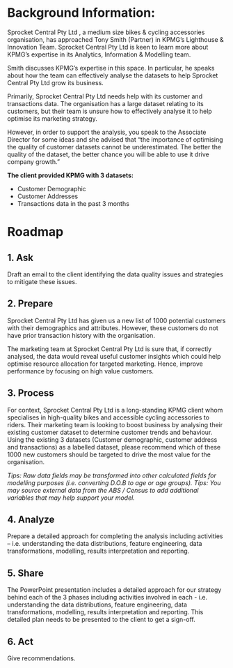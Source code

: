  # Background Information:

 Sprocket Central Pty Ltd , a medium size bikes & cycling accessories organisation, has approached Tony Smith (Partner) in KPMG’s Lighthouse & Innovation Team. Sprocket Central Pty Ltd  is keen to learn more about KPMG’s expertise in its Analytics, Information & Modelling team. 

Smith discusses KPMG’s expertise in this space. In particular, he speaks about how the team can effectively analyse the datasets to help Sprocket Central Pty Ltd grow its business.

Primarily, Sprocket Central Pty Ltd needs help with its customer and transactions data. The organisation has a large dataset relating to its customers, but their team is unsure how to effectively analyse it to help optimise its marketing strategy.

However, in order to support the analysis, you speak to the Associate Director for some ideas and she advised that “the importance of optimising the quality of customer datasets cannot be underestimated. The better the quality of the dataset, the better chance you will be able to use it drive company growth.”

**The client provided KPMG with 3 datasets:**

- Customer Demographic
- Customer Addresses
- Transactions data in the past 3 months


# Roadmap
## 1. Ask
Draft an email to the client identifying the data quality issues and strategies to mitigate these issues.

## 2. Prepare
Sprocket Central Pty Ltd has given us a new list of 1000 potential customers with their demographics and attributes. However, these customers do not have prior transaction history with the organisation.

The marketing team at Sprocket Central Pty Ltd is sure that, if correctly analysed, the data would reveal useful customer insights which could help optimise resource allocation for targeted marketing. Hence, improve performance by focusing on high value customers.

## 3. Process
For context, Sprocket Central Pty Ltd is a long-standing KPMG client whom specialises in high-quality bikes and accessible cycling accessories to riders. Their marketing team is looking to boost business by analysing their existing customer dataset to determine customer trends and behaviour.
Using the existing 3 datasets (Customer demographic, customer address and transactions) as a labelled dataset, please recommend which of these 1000 new customers should be targeted to drive the most value for the organisation.

_Tips: Raw data fields may be transformed into other calculated fields for modelling purposes (i.e. converting D.O.B to age or age groups). Tips: You may source external data from the ABS / Census to add additional variables that may help support your model._ 

## 4. Analyze
Prepare a detailed approach for completing the analysis including activities – i.e. understanding the data distributions, feature engineering, data transformations, modelling, results interpretation and reporting.

## 5. Share
The PowerPoint presentation includes a detailed approach for our strategy behind each of the 3 phases including activities involved in each - i.e. understanding the data distributions, feature engineering, data transformations, modelling, results interpretation and reporting. This detailed plan needs to be presented to the client to get a sign-off.

## 6. Act
Give recommendations.
